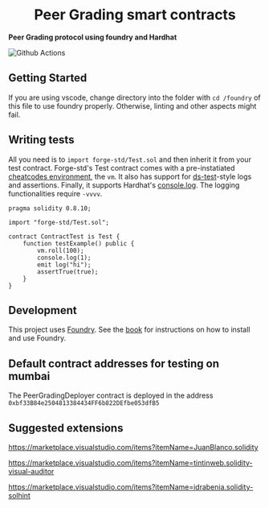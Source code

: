 # <h1 align="center"> Peer Grading smart contracts </h1>

**Peer Grading protocol using foundry and Hardhat**

![Github Actions](https://github.com/foundry-rs/forge-template/workflows/CI/badge.svg)

## Getting Started

If you are using vscode, change directory into the folder with `cd /foundry` of this file to use foundry properly.
Otherwise, linting and other aspects might fail.

## Writing tests

All you need is to `import forge-std/Test.sol` and then inherit it from your test contract. Forge-std's Test contract comes with a pre-instatiated [cheatcodes environment](https://book.getfoundry.sh/cheatcodes/), the `vm`. It also has support for [ds-test](https://book.getfoundry.sh/reference/ds-test.html)-style logs and assertions. Finally, it supports Hardhat's [console.log](https://github.com/brockelmore/forge-std/blob/master/src/console.sol). The logging functionalities require `-vvvv`.

```solidity
pragma solidity 0.8.10;

import "forge-std/Test.sol";

contract ContractTest is Test {
    function testExample() public {
        vm.roll(100);
        console.log(1);
        emit log("hi");
        assertTrue(true);
    }
}
```

## Development

This project uses [Foundry](https://getfoundry.sh). See the [book](https://book.getfoundry.sh/getting-started/installation.html) for instructions on how to install and use Foundry.

## Default contract addresses for testing on mumbai

The PeerGradingDeployer contract is deployed in the address `0xbf33B84e2504813384434FF6b822DEfbe053dfB5`

## Suggested extensions

https://marketplace.visualstudio.com/items?itemName=JuanBlanco.solidity

https://marketplace.visualstudio.com/items?itemName=tintinweb.solidity-visual-auditor

https://marketplace.visualstudio.com/items?itemName=idrabenia.solidity-solhint
